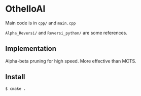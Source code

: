 # OthelloAI

Main code is in `cpp/` and `main.cpp`

`Alpha_Reversi/` and `Reversi_python/` are some references.

## Implementation

Alpha-beta pruning for high speed. More effective than MCTS.

## Install

```bash
$ cmake .
```
